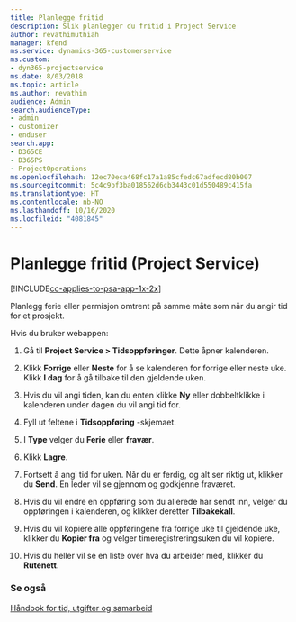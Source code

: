```yaml
---
title: Planlegge fritid
description: Slik planlegger du fritid i Project Service
author: revathimuthiah
manager: kfend
ms.service: dynamics-365-customerservice
ms.custom:
- dyn365-projectservice
ms.date: 8/03/2018
ms.topic: article
ms.author: revathim
audience: Admin
search.audienceType:
- admin
- customizer
- enduser
search.app:
- D365CE
- D365PS
- ProjectOperations
ms.openlocfilehash: 12ec70eca468fc17a1a85cfedc67adfecd80b007
ms.sourcegitcommit: 5c4c9bf3ba018562d6cb3443c01d550489c415fa
ms.translationtype: HT
ms.contentlocale: nb-NO
ms.lasthandoff: 10/16/2020
ms.locfileid: "4081845"
---
```

# <a name="schedule-time-off-project-service"></a>Planlegge fritid (Project Service)

[!INCLUDE[cc-applies-to-psa-app-1x-2x](../includes/cc-applies-to-psa-app-1x-2x.md)]

Planlegg ferie eller permisjon omtrent på samme måte som når du angir tid for et prosjekt.  
  
 Hvis du bruker webappen:  
  
1.  Gå til **Project Service > Tidsoppføringer**. Dette åpner kalenderen.  
  
2.  Klikk **Forrige** eller **Neste** for å se kalenderen for forrige eller neste uke. Klikk **I dag** for å gå tilbake til den gjeldende uken.  
  
3.  Hvis du vil angi tiden, kan du enten klikke **Ny** eller dobbeltklikke i kalenderen under dagen du vil angi tid for.  
  
4.  Fyll ut feltene i **Tidsoppføring** -skjemaet.  
  
5.  I **Type** velger du **Ferie** eller **fravær**.  
  
6.  Klikk **Lagre**.  
  
7.  Fortsett å angi tid for uken. Når du er ferdig, og alt ser riktig ut, klikker du **Send**. En leder vil se gjennom og godkjenne fraværet.  
  
8.  Hvis du vil endre en oppføring som du allerede har sendt inn, velger du oppføringen i kalenderen, og klikker deretter **Tilbakekall**.  
  
9. Hvis du vil kopiere alle oppføringene fra forrige uke til gjeldende uke, klikker du **Kopier fra** og velger timeregistreringsuken du vil kopiere.  
  
10. Hvis du heller vil se en liste over hva du arbeider med, klikker du **Rutenett**.  
  
### <a name="see-also"></a>Se også  
 [Håndbok for tid, utgifter og samarbeid](../psa/time-expense-collaboration-guide.md)

